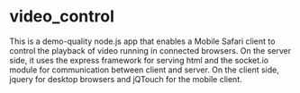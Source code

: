 # video_control

This is a demo-quality node.js app that enables a Mobile Safari client to control the playback of video running in connected browsers. On the server side, it uses the express framework for serving html and the socket.io module for communication between client and server. On the client side, jquery for desktop browsers and jQTouch for the mobile client.


